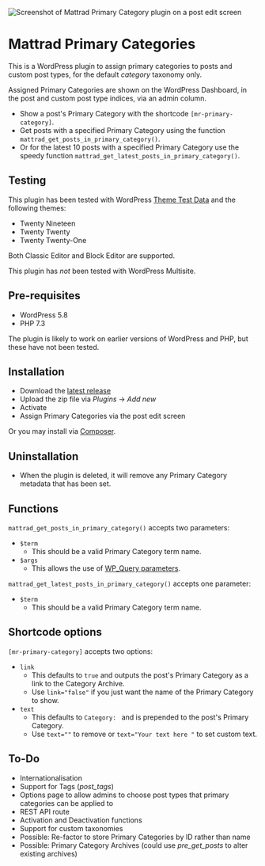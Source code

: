 ![Screenshot of Mattrad Primary Category plugin on a post edit screen](https://user-images.githubusercontent.com/2804540/130497404-17e4cc75-6a83-4c75-aa1f-a4a94e0ff907.png)

# Mattrad Primary Categories
This is a WordPress plugin to assign primary categories to posts and custom post types, for the default _category_ taxonomy only.

Assigned Primary Categories are shown on the WordPress Dashboard, in the post and custom post type indices, via an admin column.

* Show a post's Primary Category with the shortcode `[mr-primary-category]`.
* Get posts with a specified Primary Category using the function `mattrad_get_posts_in_primary_category()`.
* Or for the latest 10 posts with a specified Primary Category use the speedy function `mattrad_get_latest_posts_in_primary_category()`.

## Testing

This plugin has been tested with WordPress [Theme Test Data](https://github.com/WPTT/theme-test-data) and the following themes:

* Twenty Nineteen
* Twenty Twenty
* Twenty Twenty-One

Both Classic Editor and Block Editor are supported.

This plugin has *not* been tested with WordPress Multisite.

## Pre-requisites

* WordPress 5.8
* PHP 7.3

The plugin is likely to work on earlier versions of WordPress and PHP, but these have not been tested.

## Installation

* Download the [latest release](https://github.com/mattradford/mattrad-primary-category/releases/)
* Upload the zip file via _Plugins_ -> _Add new_
* Activate
* Assign Primary Categories via the post edit screen

Or you may install via [Composer](https://getcomposer.org/).

## Uninstallation

* When the plugin is deleted, it will remove any Primary Category metadata that has been set.

## Functions

`mattrad_get_posts_in_primary_category()` accepts two parameters:

* `$term`
  * This should be a valid Primary Category term name.
* `$args`
  * This allows the use of [WP_Query parameters](https://developer.wordpress.org/reference/classes/wp_query/#parameters).

`mattrad_get_latest_posts_in_primary_category()` accepts one parameter:

* `$term`
  * This should be a valid Primary Category term name.

## Shortcode options

`[mr-primary-category]` accepts two options:

* `link`
  * This defaults to `true` and outputs the post's Primary Category as a link to the Category Archive.
  * Use `link="false"` if you just want the name of the Primary Category to show.
* `text`
  * This defaults to `Category: ` and is prepended to the post's Primary Category.
  * Use `text=""` to remove or `text="Your text here "` to set custom text.

## To-Do

* Internationalisation
* Support for Tags (_post_tags_)
* Options page to allow admins to choose post types that primary categories can be applied to
* REST API route
* Activation and Deactivation functions
* Support for custom taxonomies
* Possible: Re-factor to store Primary Categories by ID rather than name
* Possible: Primary Category Archives (could use _pre_get_posts_ to alter existing archives)
